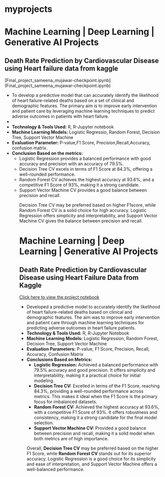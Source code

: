 # myprojects

<h1>Machine Learning | Deep Learning | Generative AI Projects</h1>
<h2><strong>Death Rate Prediction by Cardiovascular Disease using Heart failure data from kaggle</strong></h2>
[Final_project_sameena_mujawar-checkpoint.ipynb](Final_project_sameena_mujawar-checkpoint.ipynb)
<ul>
  <li>To develop a predictive model that can accurately identify the likelihood of heart failure-related deaths based on a set of clinical and demographic features. The primary aim is to improve early intervention and patient care by leveraging machine learning techniques to predict adverse outcomes in patients with heart failure.
<li>
  <li><strong>Technology & Tools Used:</strong> R, R-Jupyter notebook</li>
  <li><strong>Machine Learning Models:</strong> Logistic Regressio, Random Forest, Decision Tree, Support Vector Machine</li>
  <li><strong>Evaluation Parameter:</strong> P-value,F1 Score, Precision,Recall,Accuracy, confusion matrix.</li>
  <li><strong>Conclusion Based on the metrics:</strong> 
     <ul> <li>Logistic Regression provides a balanced performance with good accuracy and precision with an accuracy of 79.5%. </li>
       <li> Decision Tree CV excels in terms of F1 Score at 84.3%, offering a well-rounded performance.</li>
       <li>Random Forest CV achieves the highest accuracy at 93.6%, and a competitive F1 Score of 93%, making it a strong candidate.</li>
       <li>Support Vector Machine CV provides a good balance between precision and recall.</li>
   <p>Decision Tree CV may be preferred based on higher F1score, while Random Forest CV is a solid choice for high accuracy. Logistic Regression offers simplicity and interpretability, and Support Vector Machine CV gives the balance between precision and recall.</p>

  <!DOCTYPE html>
<html lang="en">
<head>
    <meta charset="UTF-8">
    <meta name="viewport" content="width=device-width, initial-scale=1.0">
    <title>Machine Learning | Deep Learning | Generative AI Projects</title>
</head>
<body>

<h1>Machine Learning | Deep Learning | Generative AI Projects</h1>

<h2><strong>Death Rate Prediction by Cardiovascular Disease using Heart Failure Data from Kaggle</strong></h2>

<p>
    <a href="Final_project_sameena_mujawar-checkpoint.ipynb" target="_blank">Click here to view the project notebook</a>
</p>

<ul>
    <li>Developed a predictive model to accurately identify the likelihood of heart failure-related deaths based on clinical and demographic features. The aim was to improve early intervention and patient care through machine learning techniques for predicting adverse outcomes in heart failure patients.</li>
    <li><strong>Technology & Tools Used:</strong> R, R-Jupyter Notebook</li>
    <li><strong>Machine Learning Models:</strong> Logistic Regression, Random Forest, Decision Tree, Support Vector Machine</li>
    <li><strong>Evaluation Parameters:</strong> P-value, F1 Score, Precision, Recall, Accuracy, Confusion Matrix</li>
    <li><strong>Conclusions Based on Metrics:</strong>
        <ul>
            <li><strong>Logistic Regression:</strong> Achieved a balanced performance with 79.5% accuracy and good precision. It offers simplicity and interpretability, making it a practical choice for initial modeling.</li>
            <li><strong>Decision Tree CV:</strong> Excelled in terms of the F1 Score, reaching 84.3%, providing a well-rounded performance across metrics. This makes it ideal when the F1 Score is the primary focus for imbalanced datasets.</li>
            <li><strong>Random Forest CV:</strong> Achieved the highest accuracy at 93.6%, with a competitive F1 Score of 93%. It offers robustness and consistency, making it a strong candidate for the final model selection.</li>
            <li><strong>Support Vector Machine CV:</strong> Provided a good balance between precision and recall, making it a solid model when both metrics are of high importance.</li>
        </ul>
        <p>Overall, <strong>Decision Tree CV</strong> may be preferred based on the higher F1 Score, while <strong>Random Forest CV</strong> stands out for its superior accuracy. Logistic Regression is a good choice for its simplicity and ease of interpretation, and Support Vector Machine offers a well-balanced performance.</p>
    </li>
</ul>

</body>
</html>

 

